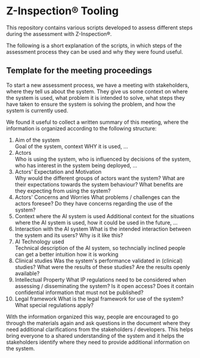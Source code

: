 # Z-Inspection® Tooling
This repository contains various scripts developed to assess different steps during the assessment with Z-Inspection®.

The following is a short explanation of the scripts, in which steps of the assessment process they can be used and why they were found useful.

## Template for the meeting proceedings
To start a new assessment process, we have a meeting with stakeholders, where they tell us about the system. They give us some context on where the system is used, what problem it is intended to solve, what steps they have taken to ensure the system is solving the problem, and how the system is currently used.

We found it useful to collect a written summary of this meeting, where the information is organized according to the following structure:
1. Aim of the system  
   Goal of the system, context WHY it is used, ...
2. Actors  
   Who is using the system, who is influenced by decisions of the system, who has interest in the system being deployed, ... 
3. Actors' Expectation and Motivation  
   Why would the different groups of actors want the system? 
   What are their expectations towards the system behaviour?
   What benefits are they expecting from using the system?
4. Actors' Concerns and Worries
   What problems / challenges can the actors foresee?
   Do they have concerns regarding the use of the system?
5. Context where the AI system is used
   Additional context for the situations where the AI system is used, how it could be used in the future, ...
6. Interaction with the AI system
   What is the intended interaction between the system and its users? Why is it like this?
7. AI Technology used  
   Technical description of the AI system, so techncially inclined people can get a better intuition how it is working
8. Clinical studies
   Was the system's performance validated in (clinical) studies? 
   What were the results of these studies? 
   Are the results openly available?
9. Intellectual Property
   What IP regulations need to be considered when assessing / disseminating the system?
   Is it open access?
   Does it contain confidential information that must not be published?
10. Legal framework
    What is the legal framework for use of the system?
    What special regulations apply?

With the information organized this way, people are encouraged to go through the materials again and ask questions in the document where they need additional clarifications from the stakeholders / developers. This helps bring everyone to a shared understanding of the system and it helps the stakeholders identify where they need to provide additional information on the system.


